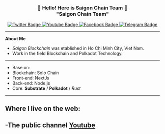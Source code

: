 <h3 align="center">👋   Hello! Here is Saigon Chain Team  👋 <br/> "Saigon Chain Team" </h3>

<div id="badges" align="center">
  <a href="https://twitter.com/saigonchain">
    <img src="https://img.shields.io/badge/Twitter-green?style=for-the-badge&logo=twitter&logoColor=white" alt="Twitter Badge"/>
  </a>
  <a href="https://youtube.com/@saigonchain">
    <img src="https://img.shields.io/badge/YouTube-red?style=for-the-badge&logo=youtube&logoColor=white" alt="Youtube Badge"/>
  </a>
  <a href="https://facebook.com/saigonblockchain">
    <img src="https://img.shields.io/badge/Facebook-gray?style=for-the-badge&logo=facebook&logoColor=white" alt="Facebook Badge"/>
  </a>
  <a href="https://t.me/saigonchain">
    <img src="https://img.shields.io/badge/Telegram-yellow?style=for-the-badge&logo=telegram&logoColor=white" alt="Telegram Badge"/>
  </a>
  <br/>
</div>

---
**About Me**
- *Saigon Blockchain* was etablished in Ho Chi Minh City, Viet Nam. 
- Work in the field Blockchain and Polkadot Technology.
---
- Base on:
 - Blockchain: Solo Chain
 - Front-end: NextJs
 - Back-end: Node.js
 - Core: **Substrate** / **Polkadot** / *Rust*
---
Where I live on the web:
-----------------------
-The public channel <a href="https://youtube.com/@saigonchain">Youtube</a>
-----------------------

